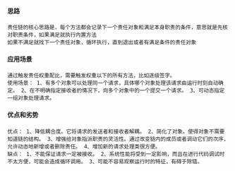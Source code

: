 #### 思路
    责任链的核心思路是，每个方法都会记录下一个责任对象和满足本身职责的条件，意思就是先核对职责条件，如果满足就执行内置方法
    如果不满足就找下一个责任对象，循环执行，直到退出或者有满足条件的责任对象
    
#### 应用场景
    通过触发责任权重配比，需要触发权重以下的所有方法，比如逐级签字。
    使用场景： 1、有多个对象可以处理同一个请求，具体哪个对象处理该请求由运行时刻自动确定。 2、在不明确指定接收者的情况下，向多个对象中的一个提交一个请求。 3、可动态指定一组对象处理请求。

#### 优点和劣势
    优点： 1、降低耦合度。它将请求的发送者和接收者解耦。 2、简化了对象。使得对象不需要知道链的结构。 3、增强给对象指派职责的灵活性。通过改变链内的成员或者调动它们的次序，允许动态地新增或者删除责任。 4、增加新的请求处理类很方便。
    缺点： 1、不能保证请求一定被接收。 2、系统性能将受到一定影响，而且在进行代码调试时不太方便，可能会造成循环调用。 3、可能不容易观察运行时的特征，有碍于除错。

